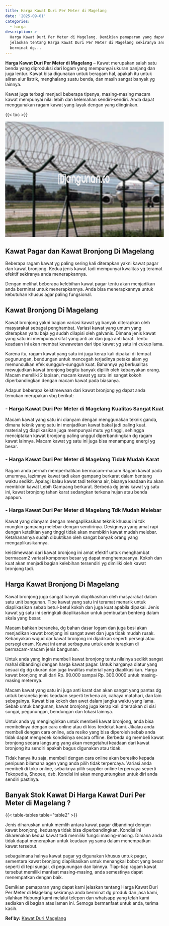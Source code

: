 ```yaml
---
title: Harga Kawat Duri Per Meter di Magelang
date: '2025-09-01'
categories:
  - harga
description: >-
  Harga Kawat Duri Per Meter di Magelang. Demikian pemaparan yang dapat kami
  jelaskan tentang Harga Kawat Duri Per Meter di Magelang sekiranya anda
  berminat dg...
---
```


**Harga Kawat Duri Per Meter di Magelang** – Kawat merupakan salah satu benda yang diproduksi dari logam yang mempunyai ukuran panjang dan juga lentur. Kawat bisa digunakan untuk beragam hal, apakah itu untuk aliran alur listrik, menghalang suatu benda, dan masih sangat banyak yg lainnya.

Kawat juga terbagi menjadi beberapa tipenya, masing-masing macam kawat mempunyai nilai lebih dan kelemahan sendiri-sendiri. Anda dapat menggunakan ragam kawat yang layak dengan yang diinginkan.

{{< toc >}}

![Harga Kawat Duri Per Meter di Magelang](/images/jual-kawat-murah35.png)

## Kawat Pagar dan Kawat Bronjong Di Magelang

Beberapa ragam kawat yg paling sering kali diterapkan yakni kawat pagar dan kawat bronjong. Kedua jenis kawat tadi mempunyai kwalitas yg teramat efektif sekiranya anda menerapkannya.

Dengan melihat beberapa kelebihan kawat pagar tentu akan menjadikan anda berminat untuk menerapkannya. Anda bisa menerapkannya untuk kebutuhan khusus agar paling fungsional.

## Kawat Bronjong Di Magelang

Kawat bronjong yakni bagian variasi kawat yg banyak diterapkan oleh masyarakat sebagai penghambat. Variasi kawat yang umum yang diterapkan yaitu baja yg sudah dilapisi oleh galvanis. Dimana jenis kawat yang satu ini mempunyai sifat yang anti air dan juga anti karat. Tentu keadaan ini akan membat kewawetan dari tipe kawat yg satu ini cukup lama.

Karena itu, ragam kawat yang satu ini juga kerap kali dipakai di tempat pegunungan, bendungan untuk mencegah terjadinya petaka alam yg memunculkan efek sungguh-sungguh kuat. Bahannya yg berkualitas mewujudkan kawat bronjong begitu banyak dipilih oleh kebanyakan orang. Macam memiliki 2 lapisan, macam kawat yg satu ini sangat kokoh diperbandingkan dengan macam kawat pada biasanya.

Adapun beberapa keistimewaan dari kawat bronjong yg dapat anda temukan merupakan sbg berikut:

### \- Harga Kawat Duri Per Meter di Magelang Kualitas Sangat Kuat

Macam kawat yang satu ini dianyam dengan menggunakan teknik ganda, dimana teknik yang satu ini menjadikan kawat bakal jadi paling kuat. material yg diaplikasikan juga mempunyai mutu yg tinggi, sehingga menciptakan kawat bronjong paling unggul diperbandingkan dg ragam kawat lainnya. Macam kawat yg satu ini juga bisa menampung energi yg besar.

### \- Harga Kawat Duri Per Meter di Magelang Tidak Mudah Karat

Ragam anda pernah memperhatikan bermacam-macam Ragam kawat pada umumnya, lazimnya kawat tadi akan gampang berkarat dalam bentang waktu sedikit. Apalagi kalau kawat tadi terkena air, bisanya keadaan itu akan membikin kawat Lebih Gampang berkarat. Berbeda dg jenis kawat yg satu ini, kawat bronjong tahan karat sedangkan terkena hujan atau benda apapun.

### \- Harga Kawat Duri Per Meter di Magelang Tdk Mudah Melebar

Kawat yang dianyam dengan mengaplikasikan teknik khusus ini tdk mungkin gampang melebar dengan sendirinya. Designnya yang amat rapi dengan ketelitian yang tinggi tidak akan membikin kawat mudah melebar. Ketahanannya sudah dibuktikan oleh sangat banyak orang yang mengaplikasikannya.

keistimewaan dari kawat bronjong ini amat efektif untuk menghambat bermacam2 variasi komponen besar yg dapat menghempasnya. Kokoh dan kuat akan menjadi bagian kelebihan tersendiri yg dimiliki oleh kawat bronjong tadi.

## Harga Kawat Bronjong Di Magelang

Kawat bronjong juga sangat banyak diaplikasikan oleh masyarakat dalam satu unit bangunan. Tipe kawat yang satu ini teramat menarik untuk diaplikasikan sebab betul-betul kokoh dan juga kuat apabila dipakai. Jenis kawat yg satu ini seringkali diaplikasikan untuk pembuatan benteng dalam skala yang besar.

Macam bahkan beraneka, dg bahan dasar logam dan juga besi akan menjadikan kawat bronjong ini sangat awet dan juga tidak mudah rusak. Kebanyakan wujud dar kawat bronjong ini dijadikan seperti persegi atau persegi enam. Kawat ini amat serbaguna untuk anda terapkan di bermacam-macam jenis bangunan.

Untuk anda yang ingin membeli kawat bronjong tentu nilainya sedikit sangat mahal dibandingi dengan harga kawat pagar. Untuk harganya diatur yang sesuai dg dg ukuran dan juga kwalitas material yang diaplikasikan. Harga kawat bronjong muli dari Rp. 90.000 sampai Rp. 300.0000 untuk masing-masing meternya.

Macam kawat yang satu ini juga anti karat dan akan sangat yang pantas dg untuk beraneka jenis keadaan seperti terkena air, cahaya matahari, dan lain sebagainya. Kawat bisa kokoh dan awet dalam jangka waktu yang lama. Sebab untuk bangunan, kawat bronjong juga kerap kali diterapkan di sisi sungai, pegunungan, bendungan dan lokasi lainnya.

Untuk anda yg menginginkan untuk membeli kawat bronjong, anda bisa membelinya dengan cara online atau di kios terdekat kami. Jikalau anda membeli dengan cara online, ada resiko yang bisa diperoleh sebab anda tidak dapat mengecek kondisinya secara offline. Berbeda dg membeli kawat bronjong secara langsung yang akan mengetahui keadaan dari kawat bronjong itu sendiri apakah bagus digunakan atau tidak.

Tidak hanya itu saja, membeli dengan cara online akan beresiko kepada penipuan bilamana agen yang anda pilih tidak terpercaya. Variasi anda membeli di toko online, sebaiknya pilih supplier online terpercaya seperti Tokopedia, Shopee, dsb. Kondisi ini akan menguntungkan untuk diri anda sendiri pastinya.

## Banyak Stok Kawat Di Harga Kawat Duri Per Meter di Magelang ?

{{< table-tables table="table2" >}}

Jenis diharuskan untuk memlih antara kawat pagar dibandingi dengan kawat bronjong, keduanya tidak bisa diperbandingkan. Kondisi ini dikarenakan kedua kawat tadi memiliki fungsi masing-masing. Dimana anda tidak dapat menerapkan untuk keadaan yg sama dalam menempatkan kawat tersebut.

sebagaimana halnya kawat pagar yg digunakan khusus untuk pagar, sementara kawat bronjong diaplikasikan untuk menangkal bobot yang besar seperti di tepi sungai, di pegunungan dan lainnya. Tiap-tiap ragam kawat tersebut memiliki manfaat masing-masing, anda semestinya dapat menempatkan dengan baik.

Demikian pemaparan yang dapat kami jelaskan tentang Harga Kawat Duri Per Meter di Magelang sekiranya anda berminat dg produk dan jasa kami, silahkan Hubungi kami melalui telepon dan whatsapp yang telah kami sediakan di bagian atas laman ini. Semoga bermanfaat untuk anda, terima kasih.

**Ref by:** [Kawat Duri Magelang](https://id.wikipedia.org/wiki/Kawat)
